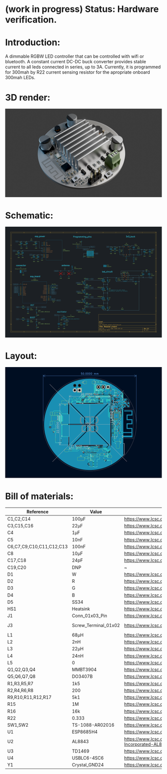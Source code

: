 # (work in progress) Status: Hardware verification. 

# Introduction:
A dimmable RGBW LED controller that can be controlled with wifi or bluetooth. A constant current DC-DC buck converter provides stable current to all leds connected in series, up to 3A. Currently, it is programmed for 300mah by R22 current sensing resistor for the apropriate onboard 300mah LEDs.


# 3D render:
![image info](docs/render.png)

# Schematic:
![image info](docs/schematic.png)

# Layout:
![image info](docs/layout.png)

# Bill of materials:

|Reference               |Value               |Datasheet                                                                                           |Footprint                                                                         |Qty|PPU   |DNP|
|------------------------|--------------------|----------------------------------------------------------------------------------------------------|----------------------------------------------------------------------------------|---|------|---|
|C1,C2,C14               |100µF               |https://www.lcsc.com/datasheet/C22383783.pdf                                                        |Capacitor_SMD:CP_Elec_6.3x7.7                                                     |3  |0.0193|   |
|C3,C15,C16              |22µF                |https://www.lcsc.com/datasheet/C22367832.pdf                                                        |Capacitor_SMD:C_0805_2012Metric                                                   |3  |0.1158|   |
|C4                      |1µF                 |https://www.lcsc.com/datasheet/C15849.pdf                                                           |Capacitor_SMD:C_0603_1608Metric                                                   |1  |0.0038|   |
|C5                      |10nF                |https://www.lcsc.com/datasheet/C60133.pdf                                                           |Capacitor_SMD:C_0402_1005Metric                                                   |1  |0.0009|   |
|C6,C7,C9,C10,C11,C12,C13|100nF               |https://www.lcsc.com/datasheet/C14663.pdf                                                           |Capacitor_SMD:C_0603_1608Metric                                                   |7  |0.0021|   |
|C8                      |10µF                |https://www.lcsc.com/datasheet/C33546007.pdf                                                        |Capacitor_SMD:C_0805_2012Metric                                                   |1  |0.0178|   |
|C17,C18                 |24pF                |https://www.lcsc.com/datasheet/C541435.pdf                                                          |Capacitor_SMD:C_0402_1005Metric                                                   |2  |0.0033|   |
|C19,C20                 |DNP                 |~                                                                                                   |Capacitor_SMD:C_0402_1005Metric                                                   |2  |0     |DNP|
|D1                      |W                   |https://www.lcsc.com/datasheet/C7500126.pdf                                                         |LED_SMD:LED_PLCC_2835                                                             |1  |0.069 |   |
|D2                      |R                   |https://www.lcsc.com/datasheet/C1322327.pdf                                                         |LED_SMD:LED_Luminus_MP-3030-1100_3.0x3.0mm                                        |1  |0.1638|   |
|D3                      |G                   |https://www.lcsc.com/datasheet/C1322328.pdf                                                         |LED_SMD:LED_Luminus_MP-3030-1100_3.0x3.0mm                                        |1  |0.1589|   |
|D4                      |B                   |https://www.lcsc.com/datasheet/C1322329.pdf                                                         |LED_SMD:LED_Luminus_MP-3030-1100_3.0x3.0mm                                        |1  |0.0962|   |
|D5                      |SS34                |https://www.lcsc.com/datasheet/C8678.pdf                                                            |Diode_SMD:D_SMA                                                                   |1  |0.0265|   |
|HS1                     |Heatsink            |https://www.lcsc.com/datasheet/C286191.pdf                                                          |22x22x10                                                                          |1  |0.1324|   |
|J1                      |Conn_01x03_Pin      |https://www.lcsc.com/datasheet/C5383112.pdf                                                         |Connector_PinHeader_2.54mm:PinHeader_1x03_P2.54mm_Vertical                        |1  |0.0105|   |
|J3                      |Screw_Terminal_01x02|https://www.lcsc.com/datasheet/C5188442.pdf                                                         |TerminalBlock_Phoenix:TerminalBlock_Phoenix_MPT-0,5-2-2.54_1x02_P2.54mm_Horizontal|1  |0.1513|   |
|L1                      |68µH                |https://www.lcsc.com/datasheet/C2929435.pdf                                                         |Inductor_SMD:L_Ferrocore_DLG-0504                                                 |1  |0.052 |   |
|L2                      |2nH                 |https://www.lcsc.com/datasheet/C395081.pdf                                                          |Inductor_SMD:L_0603_1608Metric                                                    |1  |0.0069|   |
|L3                      |22µH                |https://www.lcsc.com/datasheet/C41408473.pdf                                                        |Inductor_SMD:L_Ferrocore_DLG-0302                                                 |1  |0.0184|   |
|L4                      |24nH                |https://www.lcsc.com/datasheet/C139271.pdf                                                          |Inductor_SMD:L_0603_1608Metric                                                    |1  |0.0064|   |
|L5                      |0                   |https://www.lcsc.com/datasheet/C106231.pdf                                                          |Inductor_SMD:L_0402_1005Metric                                                    |1  |0.0006|   |
|Q1,Q2,Q3,Q4             |MMBT3904            |https://www.lcsc.com/datasheet/C2762221.pdf                                                         |Package_TO_SOT_SMD:SOT-23                                                         |4  |0.0095|   |
|Q5,Q6,Q7,Q8             |DO3407B             |https://www.lcsc.com/datasheet/C41367402.pdf                                                        |Package_TO_SOT_SMD:SOT-23-3                                                       |4  |0.0271|   |
|R1,R3,R5,R7             |1k5                 |https://www.lcsc.com/datasheet/C2980089.pdf                                                         |Resistor_SMD:R_1206_3216Metric                                                    |4  |0.013 |   |
|R2,R4,R6,R8             |200                 |https://www.lcsc.com/datasheet/C3014166.pdf                                                         |Resistor_SMD:R_0805_2012Metric                                                    |4  |0.0156|   |
|R9,R10,R11,R12,R17      |5k1                 |https://www.lcsc.com/datasheet/C103696.pdf                                                          |Resistor_SMD:R_0603_1608Metric                                                    |5  |0.0009|   |
|R15                     |1M                  |https://www.lcsc.com/datasheet/C103216.pdf                                                          |Resistor_SMD:R_0603_1608Metric                                                    |1  |0.001 |   |
|R16                     |16k                 |https://www.lcsc.com/datasheet/C137788.pdf                                                          |Resistor_SMD:R_0603_1608Metric                                                    |1  |0.0012|   |
|R22                     |0.333               |https://www.lcsc.com/datasheet/C160932.pdf                                                          |Resistor_SMD:R_2512_6332Metric                                                    |1  |0.0488|   |
|SW1,SW2                 |TS-1088-AR02016     |https://www.lcsc.com/datasheet/C720477.pdf                                                          |TS-1088-AR02016:SW_TS-1088_XNP                                                    |2  |0.0415|   |
|U1                      |ESP8685H4           |https://www.lcsc.com/datasheet/C4944062.pdf                                                         |ESP8685:QFN284X4_EXP                                                              |1  |1.3435|   |
|U2                      |AL8843              |https://www.lcsc.com/datasheet/lcsc_datasheet_2412251103_Diodes-Incorporated-AL8843SP-13_C507866.pdf|Package_SO:Diodes_SO-8EP                                                          |1  |0.3568|   |
|U3                      |TD1469              |https://www.lcsc.com/datasheet/C2832208.pdf                                                         |Package_TO_SOT_SMD:TSOT-23-6                                                      |1  |0.2999|   |
|U4                      |USBLC6-4SC6         |https://www.lcsc.com/datasheet/C19170931.pdf                                                        |Package_TO_SOT_SMD:SOT-23-6                                                       |1  |0.0273|   |
|Y1                      |Crystal_GND24       |https://www.lcsc.com/datasheet/C501793.pdf                                                          |Crystal:Crystal_SMD_Abracon_ABM8AIG-4Pin_3.2x2.5mm                                |1  |0.0922|   |
